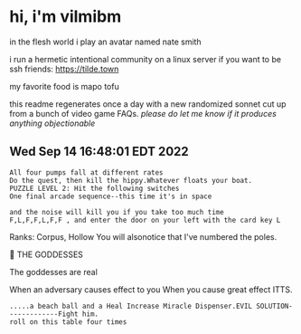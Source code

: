 # hi, i'm vilmibm

in the flesh world i play an avatar named nate smith

i run a hermetic intentional community on a linux server if you want to be ssh friends: https://tilde.town

my favorite food is mapo tofu

this readme regenerates once a day with a new randomized sonnet cut up from a bunch of video game FAQs.
_please do let me know if it produces anything objectionable_

## Wed Sep 14 16:48:01 EDT 2022

    All four pumps fall at different rates
    Do the quest, then kill the hippy.Whatever floats your boat.
    PUZZLE LEVEL 2: Hit the following switches
    One final arcade sequence--this time it's in space
    
    and the noise will kill you if you take too much time
    F,L,F,F,L,F,F , and enter the door on your left with the card key L
      Ranks: Corpus, Hollow
    You will alsonotice that I've numbered the poles.
    
      THE GODDESSES  The goddesses are real
      When an adversary causes effect to you
    When you cause great effect
    ITTS.
    
    .....a beach ball and a Heal Increase Miracle Dispenser.EVIL SOLUTION-------------Fight him.
    roll on this table four times
